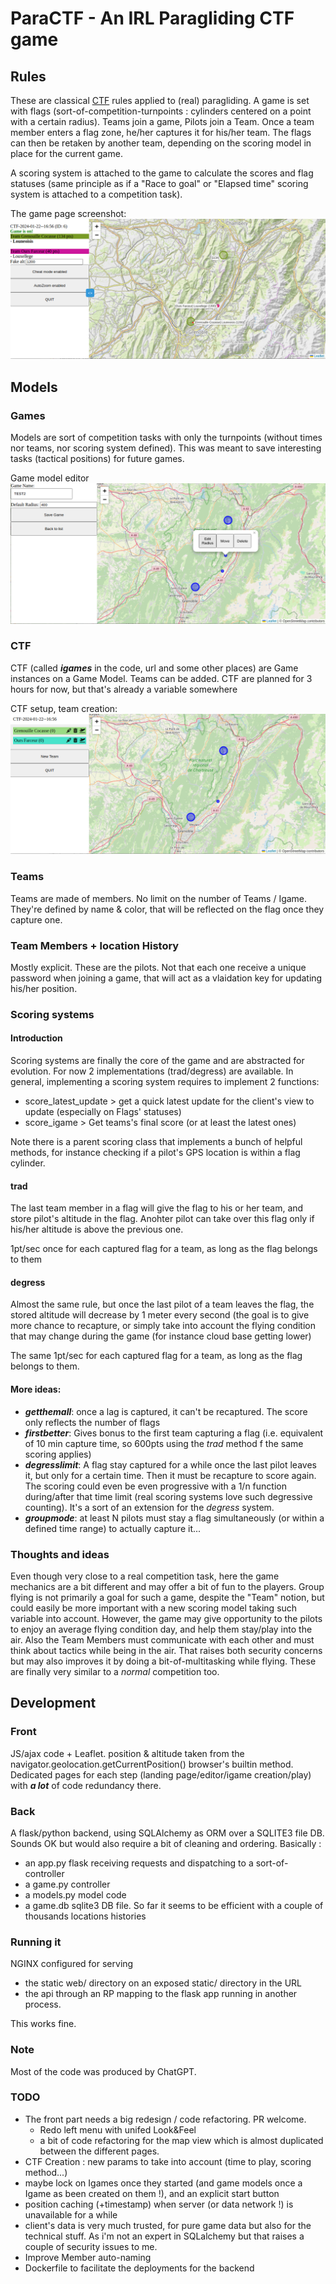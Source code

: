 # ParaCTF - An IRL Paragliding CTF game

## Rules
These are classical [CTF](https://en.wikipedia.org/wiki/Capture_the_flag) rules applied to (real) paragliding. A game is set with flags (sort-of-competition-turnpoints : cylinders centered on a point with a certain radius). Teams join a game, Pilots join a Team. Once a team member enters a flag zone, he/her captures it for his/her team. The flags can then be retaken by another team, depending on the scoring model in place for the current game. 

A scoring system is attached to the game to calculate the scores and flag statuses (same principle as if a "Race to goal" or "Elapsed time" scoring system is attached to a competition task).

The game page screenshot:
![play_screen](doc_images/play.png)

## Models
### Games

Models are sort of competition tasks with only the turnpoints (without times nor teams, nor scoring system defined). This was meant to save interesting tasks (tactical positions) for future games.

Game model editor
![play_screen](doc_images/editor.png)

### CTF

CTF (called ***igames*** in the code, url and some other places) are Game instances on a Game Model. Teams can be added.
CTF are planned for 3 hours for now, but that's already a variable somewhere

CTF setup, team creation:
![play_screen](doc_images/game.png)


### Teams
Teams are made of members. No limit on the number of Teams / Igame. They're defined by name & color, that will be reflected on the flag once they capture one.

### Team Members + location History
Mostly explicit. These are the pilots. Not that each one receive a unique password when joining a game, that will act as a vlaidation key for updating his/her position.


### Scoring systems
#### Introduction
Scoring systems are finally the core of the game and are abstracted for evolution. For now 2 implementations (trad/degress) are available.
In general, implementing a scoring system requires to implement 2 functions:
- score_latest_update > get a quick latest update for the client's view to update (especially on Flags' statuses)
- score_igame > Get teams's final score (or at least the latest ones)

Note there is a parent scoring class that implements a bunch of helpful methods, for instance checking if a pilot's GPS location is within a flag cylinder.
  
#### trad
The last team member in a flag will give the flag to his or her team, and store pilot's altitude in the flag. Anohter pilot can take over this flag only if his/her altitude is above the previous one.

1pt/sec once for each captured flag for a team, as long as the flag belongs to them

#### degress
Almost the same rule, but once the last pilot of a team leaves the flag, the stored altitude will decrease by 1 meter every second (the goal is to give more chance to recapture, or simply take into account the flying condition that may change during the game (for instance cloud base getting lower)

The same 1pt/sec for each captured flag for a team, as long as the flag belongs to them.

#### More ideas:
- ***getthemall***: once a lag is captured, it can't be recaptured. The score only reflects the number of flags
- ***firstbetter***: Gives bonus to the first team capturing a flag (i.e. equivalent of 10 min capture time, so 600pts using the *trad* method f the same scoring applies)
- ***degresslimit***: A flag stay captured for a while once the last pilot leaves it, but only for a certain time. Then it must be recapture to score again. The scoring could even be even progressive with a 1/n function during/after that time limit (real scoring systems love such degressive counting). It's a sort of an extension for the *degress* system.
- ***groupmode***: at least N pilots must stay a flag simultaneously (or within a defined time range) to actually capture it... 

### Thoughts and ideas
Even though very close to a real competition task, here the game mechanics are a bit different and may offer a bit of fun to the players. Group flying is not primarily a goal for such a game, despite the "Team" notion, but could easily be more important with a new scoring model taking such variable into account.
However, the game may give opportunity to the pilots to enjoy an average flying condition day, and help them stay/play into the air. Also the Team Members must communicate with each other and must think about tactics while being in the air. That raises both security concerns but may also improves it by doing a bit-of-multitasking while flying. These are finally very similar to a *normal* competition too.

## Development 

### Front
JS/ajax code + Leaflet. position & altitude taken from the navigator.geolocation.getCurrentPosition() browser's builtin method.
Dedicated pages for each step (landing page/editor/igame creation/play) with ***a lot*** of code redundancy there.

### Back
A flask/python backend, using SQLAlchemy as ORM over a SQLITE3 file DB. Sounds OK but would also require a bit of cleaning and ordering.
Basically :
- an app.py flask receiving requests and dispatching to a sort-of-controller
- a game.py controller
- a models.py model code
- a game.db sqlite3 DB file. So far it seems to be efficient with a couple of thousands locations histories

### Running it
NGINX configured for serving
- the static web/ directory on an exposed static/ directory in the URL
- the api through an RP mapping to the flask app running in another process.

This works fine.

### Note
Most of the code was produced by ChatGPT.

### TODO
- The front part needs a big redesign / code refactoring. PR welcome.
    - Redo left menu with unifed Look&Feel
    - a bit of code refactoring for the map view which is almost duplicated between the different pages.
- CTF Creation : new params to take into account (time to play, scoring method...)
- maybe lock on Igames once they started (and game models once a Igame as been created on them !), and an explicit start button
- position caching (+timestamp) when server (or data network !) is unavailable for a while
- client's data is very much trusted, for pure game data but also for the technical stuff. As i'm not an expert in SQLalchemy but that raises a couple of security issues to me.
- Improve Member auto-naming
- Dockerfile to facilitate the deployments for the backend

